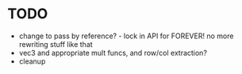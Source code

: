 # TODO
- change to pass by reference? - lock in API for FOREVER! no more rewriting stuff like that
- vec3 and appropriate mult funcs, and row/col extraction?
- cleanup